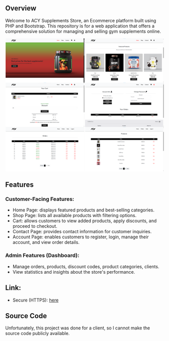 ## Overview

Welcome to ACY Supplements Store, an Ecommerce platform built using PHP and Bootstrap. This repository is for a web application that offers a comprehensive solution for managing and selling gym supplements online.

<div style="display: flex; flex-wrap: wrap; justify-content: space-around;">
  <img src=".githubutils/home.png" alt="Home" width="49.5%"/>
  <img src=".githubutils/featured.png" alt="Featured" width="49.5%"/>
  <img src=".githubutils/cart.png" alt="Cart" width="49.5%"/>
  <img src=".githubutils/account.png" alt="Account" width="49.5%"/>
  <img src=".githubutils/orders.png" alt="Orders" width="49.5%"/>
  <img src=".githubutils/products.png" alt="Products" width="49.5%"/>
</div>

## Features

### Customer-Facing Features:
* Home Page: displays featured products and best-selling categories.
* Shop Page: lists all available products with filtering options.
* Cart: allows customers to view added products, apply discounts, and proceed to checkout.
* Contact Page: provides contact information for customer inquiries.
* Account Page: enables customers to register, login, manage their account, and view order details.

### Admin Features (Dashboard):
* Manage orders, products, discount codes, product categories, clients.
* View statistics and insights about the store's performance.

## Link:

* Secure (HTTPS): [here](https://acysupps.shop/)

## Source Code

Unfortunately, this project was done for a client, so I cannot make the source code publicly available.